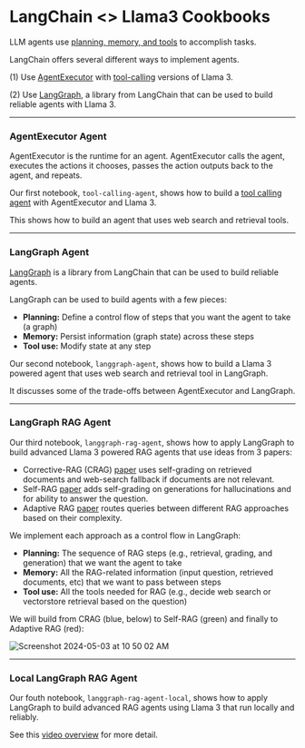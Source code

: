 # LangChain <> Llama3 Cookbooks

LLM agents use [planning, memory, and tools](https://lilianweng.github.io/posts/2023-06-23-agent/) to accomplish tasks.

LangChain offers several different ways to implement agents.

(1) Use [AgentExecutor](https://python.langchain.com/docs/modules/agents/quick_start/) with [tool-calling](https://python.langchain.com/docs/integrations/chat/) versions of Llama 3.

(2) Use [LangGraph](https://python.langchain.com/docs/langgraph), a library from LangChain that can be used to build reliable agents with Llama 3.

---

### AgentExecutor Agent

AgentExecutor is the runtime for an agent. AgentExecutor calls the agent, executes the actions it chooses, passes the action outputs back to the agent, and repeats.

Our first notebook, `tool-calling-agent`, shows how to build a [tool calling agent](https://python.langchain.com/docs/modules/agents/agent_types/tool_calling/) with AgentExecutor and Llama 3.

This shows how to build an agent that uses web search and retrieval tools.

--- 

### LangGraph Agent

[LangGraph](https://python.langchain.com/docs/langgraph) is a library from LangChain that can be used to build reliable agents.

LangGraph can be used to build agents with a few pieces:
- **Planning:** Define a control flow of steps that you want the agent to take (a graph)
- **Memory:** Persist information (graph state) across these steps
- **Tool use:** Modify state at any step

Our second notebook, `langgraph-agent`, shows how to build a Llama 3 powered agent that uses web search and retrieval tool in LangGraph.

It discusses some of the trade-offs between AgentExecutor and LangGraph.

--- 

### LangGraph RAG Agent

Our third notebook, `langgraph-rag-agent`, shows how to apply LangGraph to build advanced Llama 3 powered RAG agents that use ideas from 3 papers:

* Corrective-RAG (CRAG) [paper](https://arxiv.org/pdf/2401.15884.pdf) uses self-grading on retrieved documents and web-search fallback if documents are not relevant.
* Self-RAG [paper](https://arxiv.org/abs/2310.11511) adds self-grading on generations for hallucinations and for ability to answer the question.
* Adaptive RAG [paper](https://arxiv.org/abs/2403.14403) routes queries between different RAG approaches based on their complexity.

We implement each approach as a control flow in LangGraph:
- **Planning:** The sequence of RAG steps (e.g., retrieval, grading, and generation) that we want the agent to take
- **Memory:** All the RAG-related information (input question, retrieved documents, etc) that we want to pass between steps
- **Tool use:** All the tools needed for RAG (e.g., decide web search or vectorstore retrieval based on the question)

We will build from CRAG (blue, below) to Self-RAG (green) and finally to Adaptive RAG (red):

![Screenshot 2024-05-03 at 10 50 02 AM](https://github.com/rlancemartin/llama-recipes/assets/122662504/ec4aa1cd-3c7e-4cd1-a1e7-7deddc4033a8)

--- 

### Local LangGraph RAG Agent

Our fouth notebook, `langgraph-rag-agent-local`, shows how to apply LangGraph to build advanced RAG agents using Llama 3 that run locally and reliably.

See this [video overview](https://www.youtube.com/watch?v=sgnrL7yo1TE) for more detail.
